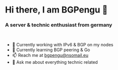 # Hi there, I am BGPengu 👋
### A server & technic enthusiast from germany
<br/>

- 🔭 Currently working with IPv6 & BGP on my nodes
- 🌱 Currently learning BGP peering & Go 
- 📫 Reach me at bgpengu@nsomail.eu
- 💬 Ask me about everything technic related
